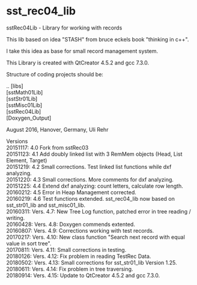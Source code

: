 # sst_rec04_lib

sstRec04Lib - Library for working with records

This lib based on idea "STASH" from bruce eckels book "thinking in c++".

I take this idea as base for small record management system.

This Library is created with QtCreator 4.5.2 and gcc 7.3.0.

Structure of coding projects should be:

.. [libs] <BR>
   [sstMath01Lib] <BR>
   [sstStr01Lib] <BR>
   [sstMisc01Lib] <BR>
   [sstRec04Lib] <BR>
   [Doxygen_Output] <BR>

August 2016, Hanover, Germany, Uli Rehr

Versions <BR>
20151117: 4.0 Fork from sstRec03 <BR>
20151123: 4.1 Add doubly linked list with 3 RemMem objects (Head, List Element, Target) <BR>
20151219: 4.2 Small corrections. Test linked list functions while dxf analyzing. <BR>
20151220: 4.3 Small corrections. More comments for dxf analyzing. <BR>
20151225: 4.4 Extend dxf analyzing: count letters, calculate row length. <BR>
20160212: 4.5 Error in Heap Management corrected. <BR>
20160219: 4.6 Test functions extended. sst_rec04_lib now based on sst_str01_lib and sst_misc01_lib. <BR>
20160311: Vers. 4.7: New Tree Log function, patched error in tree reading / writing.  <BR>
20160428: Vers. 4.8: Doxygen commends extented.  <BR>
20160807: Vers. 4.9: Corrections working with test records.  <BR>
20170217: Vers. 4.10: New class function "Search next record with equal value in sort tree".  <BR>
20170811: Vers. 4.11: Small corrections in testing. <BR>
20180126: Vers. 4.12: Fix problem in reading TestRec Data. <BR>
20180502: Vers. 4.13: Small corrections for sst_str01_lib Version 1.25. <BR>
20180611: Vers. 4.14: Fix problem in tree traversing. <BR>
20180914: Vers. 4.15: Update to QtCreator 4.5.2 and gcc 7.3.0. <BR>

